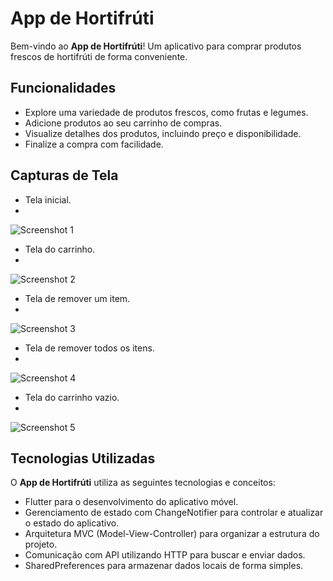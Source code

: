# App de Hortifrúti

Bem-vindo ao **App de Hortifrúti**! Um aplicativo para comprar produtos frescos de hortifrúti de forma conveniente.

## Funcionalidades

- Explore uma variedade de produtos frescos, como frutas e legumes.
- Adicione produtos ao seu carrinho de compras.
- Visualize detalhes dos produtos, incluindo preço e disponibilidade.
- Finalize a compra com facilidade.

## Capturas de Tela

- Tela inicial.
- 
![Screenshot 1](screenshots/1.png)

- Tela do carrinho.
- 
![Screenshot 2](screenshots/2.png)

- Tela de remover um item.
- 
![Screenshot 3](screenshots/3.png)

- Tela de remover todos os itens.
- 
![Screenshot 4](screenshots/4.png)

- Tela do carrinho vazio.
- 
![Screenshot 5](screenshots/5.png)

## Tecnologias Utilizadas

O **App de Hortifrúti** utiliza as seguintes tecnologias e conceitos:

- Flutter para o desenvolvimento do aplicativo móvel.
- Gerenciamento de estado com ChangeNotifier para controlar e atualizar o estado do aplicativo.
- Arquitetura MVC (Model-View-Controller) para organizar a estrutura do projeto.
- Comunicação com API utilizando HTTP para buscar e enviar dados.
- SharedPreferences para armazenar dados locais de forma simples.
